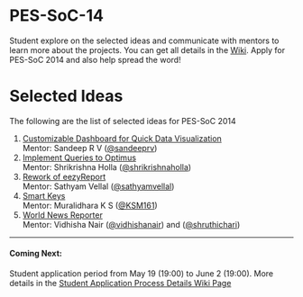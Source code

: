 PES-SoC-14
==========

Student explore on the selected ideas and communicate with mentors to learn more about the projects. You can get all details in the [Wiki](https://github.com/pesos/PES-SoC-14/wiki). Apply for PES-SoC 2014 and also help spread the word! 

# Selected Ideas

The following are the list of selected ideas for PES-SoC 2014

1. [Customizable Dashboard for Quick Data Visualization](https://github.com/pesos/PES-SoC-14/issues/1)  
Mentor: Sandeep R V ([@sandeeprv](https://github.com/sandeeprv))
2. [Implement Queries to Optimus](https://github.com/pesos/PES-SoC-14/issues/4)  
Mentor: Shrikrishna Holla ([@shrikrishnaholla](https://github.com/shrikrishnaholla))
3. [Rework of eezyReport](https://github.com/pesos/PES-SoC-14/issues/5)  
Mentor: Sathyam Vellal ([@sathyamvellal](https://github.com/sathyamvellal))
4. [Smart Keys](https://github.com/pesos/PES-SoC-14/issues/3)  
Mentor: Muralidhara K S ([@KSM161](https://github.com/KSM161))
5. [World News Reporter](https://github.com/pesos/PES-SoC-14/issues/6)  
Mentor: Vidhisha Nair ([@vidhishanair](https://github.com/vidhishanair)) and ([@shruthichari](https://github.com/shruthichari))

---

#### Coming Next: 

Student application period from May 19 (19:00) to June 2 (19:00). More details in the [Student Application Process Details Wiki Page](https://github.com/pesos/PES-SoC-14/wiki/Student-Application-Process-Details)
